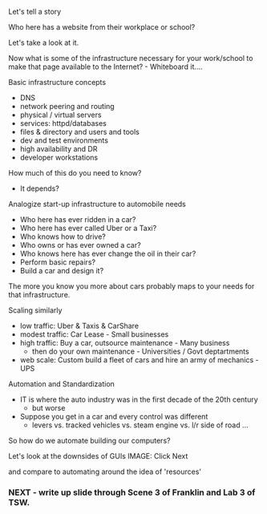 
Let's tell a story

Who here has a website from their workplace or school?

Let's take a look at it.

Now what is some of the infrastructure necessary for your work/school to make that page available to the Internet? - Whiteboard it....

Basic infrastructure concepts
- DNS
- network peering and routing
- physical / virtual servers
- services:  httpd/databases
- files & directory and users and tools
- dev and test environments
- high availability and DR
- developer workstations

How much of this do you need to know?
- It depends?


Analogize start-up infrastructure to automobile needs
- Who here has ever ridden in a car?
- Who here has ever called Uber or a Taxi?
- Who knows how to drive?
- Who owns or has ever owned a car?
- Who knows here has ever change the oil in their car?
- Perform basic repairs?
- Build a car and design it?

The more you know you more about cars probably maps to your needs for that infrastructure.

Scaling similarly
- low traffic: Uber & Taxis & CarShare
- modest traffic: Car Lease - Small businesses
- high traffic: Buy a car, outsource maintenance - Many business
  - then do your own maintenance - Universities / Govt deptartments
- web scale: Custom build a fleet of cars and hire an army of mechanics - UPS

Automation and Standardization
- IT is where the auto industry was in the first decade of the 20th century
  - but worse
- Suppose you get in a car and every control was different
  - levers vs. tracked vehicles vs. steam engine vs. l/r side of road ...

So how do we automate building our computers?

Let's look at the downsides of GUIs
IMAGE: Click Next

and compare to automating around the idea of 'resources'

### NEXT - write up slide through Scene 3 of Franklin and Lab 3 of TSW.
